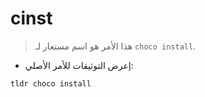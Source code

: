 # cinst

> هذا الأمر هو اسم مستعار لـ `choco install`.

- إعرض التوثيقات للأمر الأصلي:

`tldr choco install`
